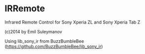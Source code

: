 IRRemote
=============

Infrared Remote Control for Sony Xperia ZL and Sony Xperia Tab Z

(c)2014 by Emil Suleymanov

Using lib_sony_ir from BuzzBumbleBee (https://github.com/BuzzBumbleBee/lib_sony_ir)
